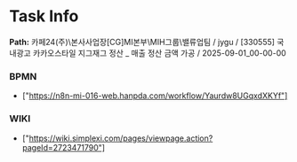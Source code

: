 # Task Info

**Path:** 카페24(주)\본사사업장\[CG]MI본부\MIH그룹\밸류업팀 / jygu / [330555] 국내광고 카카오스타일 지그재그 정산 _ 매출 정산 금액 가공 / 2025-09-01_00-00-00

### BPMN
- ["https://n8n-mi-016-web.hanpda.com/workflow/Yaurdw8UGqxdXKYf"]

### WIKI
- ["https://wiki.simplexi.com/pages/viewpage.action?pageId=2723471790"]

